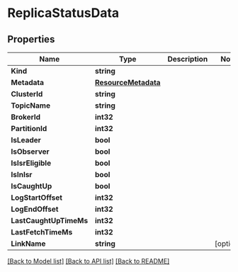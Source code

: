 # ReplicaStatusData

## Properties

Name | Type | Description | Notes
------------ | ------------- | ------------- | -------------
**Kind** | **string** |  | 
**Metadata** | [**ResourceMetadata**](ResourceMetadata.md) |  | 
**ClusterId** | **string** |  | 
**TopicName** | **string** |  | 
**BrokerId** | **int32** |  | 
**PartitionId** | **int32** |  | 
**IsLeader** | **bool** |  | 
**IsObserver** | **bool** |  | 
**IsIsrEligible** | **bool** |  | 
**IsInIsr** | **bool** |  | 
**IsCaughtUp** | **bool** |  | 
**LogStartOffset** | **int32** |  | 
**LogEndOffset** | **int32** |  | 
**LastCaughtUpTimeMs** | **int32** |  | 
**LastFetchTimeMs** | **int32** |  | 
**LinkName** | **string** |  | [optional] 

[[Back to Model list]](../README.md#documentation-for-models) [[Back to API list]](../README.md#documentation-for-api-endpoints) [[Back to README]](../README.md)


